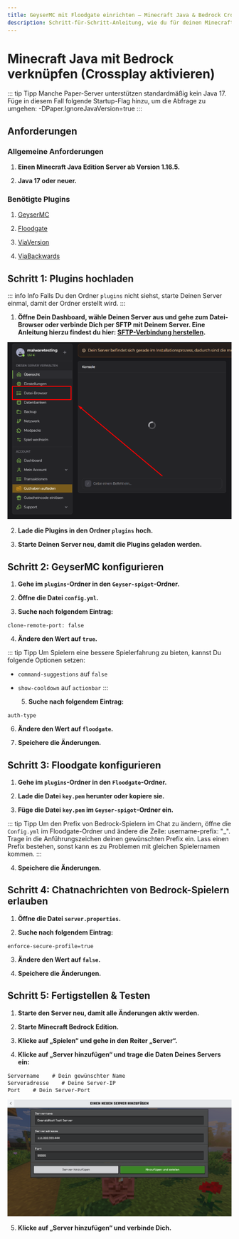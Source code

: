 ```yaml
---
title: GeyserMC mit Floodgate einrichten – Minecraft Java & Bedrock Crossplay
description: Schritt-für-Schritt-Anleitung, wie du für deinen Minecraft Java Edition Server Bedrock Support einrichtest und Crossplay aktivierst.
---
```


# Minecraft Java mit Bedrock verknüpfen (Crossplay aktivieren)

::: tip Tipp
Manche Paper-Server unterstützen standardmäßig kein Java 17. Füge in diesem Fall folgende Startup-Flag hinzu, um die Abfrage zu umgehen: -DPaper.IgnoreJavaVersion=true
:::

## Anforderungen

### Allgemeine Anforderungen

1. <strong>Einen Minecraft Java Edition Server ab Version 1.16.5.</strong>

2. <strong>Java 17 oder neuer.</strong>

### Benötigte Plugins

1. [GeyserMC](https://geysermc.org/download?project=geyser)

2. [Floodgate](https://geysermc.org/download?project=floodgate)

3. [ViaVersion](https://www.spigotmc.org/resources/viaversion.19254/)

4. [ViaBackwards](https://www.spigotmc.org/resources/viabackwards.27448/)

## Schritt 1: Plugins hochladen

::: info Info
Falls Du den Ordner ```plugins``` nicht siehst, starte Deinen Server einmal, damit der Ordner erstellt wird.
:::

  1. <strong>Öffne Dein Dashboard, wähle Deinen Server aus und gehe zum Datei-Browser **oder** verbinde Dich per SFTP mit Deinem Server. Eine Anleitung hierzu findest du hier: [SFTP-Verbindung herstellen](/gameserver/sftp-verbindung-herstellen.md).</strong>
  
  <img src="/assets/gameserver/minecraft-java-edition/geysermc/1.png" />

  2. <strong>Lade die Plugins in den Ordner ```plugins``` hoch.</strong>

  3. <strong>Starte Deinen Server neu, damit die Plugins geladen werden.</strong>

## Schritt 2: GeyserMC konfigurieren

  1. <strong>Gehe im ```plugins```-Ordner in den ```Geyser-spigot```-Ordner.</strong>

  2. <strong>Öffne die Datei ```config.yml```.</strong>

  3. <strong>Suche nach folgendem Eintrag:</strong>

```
clone-remote-port: false
```

  4. <strong>Ändere den Wert auf ```true```.</strong>

::: tip Tipp
Um Spielern eine bessere Spielerfahrung zu bieten, kannst Du folgende Optionen setzen:

- ```command-suggestions``` auf ```false```
- ```show-cooldown``` auf ```actionbar```
:::

  5. <strong>Suche nach folgendem Eintrag:</strong>

```
auth-type
```

  6. <strong>Ändere den Wert auf ```floodgate```.</strong>

  7. <strong>Speichere die Änderungen.</strong>

## Schritt 3: Floodgate konfigurieren

  1. <strong>Gehe im ```plugins```-Ordner in den ```Floodgate```-Ordner.</strong>

  2. <strong>Lade die Datei ```key.pem``` herunter oder kopiere sie.</strong>

  3. <strong>Füge die Datei ```key.pem``` im ```Geyser-spigot```-Ordner ein.</strong>

::: tip Tipp
Um den Prefix von Bedrock-Spielern im Chat zu ändern, öffne die ```Config.yml``` im Floodgate-Ordner und ändere die Zeile: username-prefix: "_". Trage in die Anführungszeichen deinen gewünschten Prefix ein. Lass einen Prefix bestehen, sonst kann es zu Problemen mit gleichen Spielernamen kommen.
:::

  4. <strong>Speichere die Änderungen.</strong>

## Schritt 4: Chatnachrichten von Bedrock-Spielern erlauben

  1. <strong>Öffne die Datei ```server.properties```.</strong>

  2. <strong>Suche nach folgendem Eintrag:</strong>

```
enforce-secure-profile=true
```

  3. <strong>Ändere den Wert auf ```false```.</strong>

  4. <strong>Speichere die Änderungen.</strong>

## Schritt 5: Fertigstellen & Testen

  1. <strong>Starte den Server neu, damit alle Änderungen aktiv werden.</strong>

  2. <strong>Starte Minecraft Bedrock Edition.</strong>

  3. <strong>Klicke auf „Spielen“ und gehe in den Reiter „Server“.</strong>

  4. <strong>Klicke auf „Server hinzufügen“ und trage die Daten Deines Servers ein:</strong>

```
Servername    # Dein gewünschter Name
Serveradresse    # Deine Server-IP
Port    # Dein Server-Port
```

<img src="/assets/gameserver/minecraft-java-edition/geysermc/2.png" />

  5. <strong>Klicke auf „Server hinzufügen“ und verbinde Dich.</strong>
